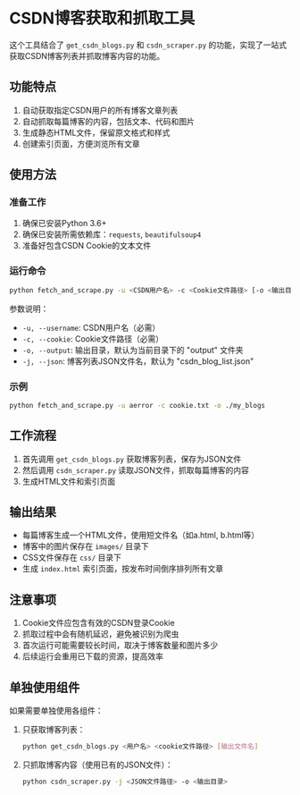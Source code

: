 # CSDN博客获取和抓取工具

这个工具结合了 `get_csdn_blogs.py` 和 `csdn_scraper.py` 的功能，实现了一站式获取CSDN博客列表并抓取博客内容的功能。

## 功能特点

1. 自动获取指定CSDN用户的所有博客文章列表
2. 自动抓取每篇博客的内容，包括文本、代码和图片
3. 生成静态HTML文件，保留原文格式和样式
4. 创建索引页面，方便浏览所有文章

## 使用方法

### 准备工作

1. 确保已安装Python 3.6+
2. 确保已安装所需依赖库：`requests`, `beautifulsoup4`
3. 准备好包含CSDN Cookie的文本文件

### 运行命令

```bash
python fetch_and_scrape.py -u <CSDN用户名> -c <Cookie文件路径> [-o <输出目录>] [-j <JSON文件名>]
```

参数说明：
- `-u, --username`: CSDN用户名（必需）
- `-c, --cookie`: Cookie文件路径（必需）
- `-o, --output`: 输出目录，默认为当前目录下的 "output" 文件夹
- `-j, --json`: 博客列表JSON文件名，默认为 "csdn_blog_list.json"

### 示例

```bash
python fetch_and_scrape.py -u aerror -c cookie.txt -o ./my_blogs
```

## 工作流程

1. 首先调用 `get_csdn_blogs.py` 获取博客列表，保存为JSON文件
2. 然后调用 `csdn_scraper.py` 读取JSON文件，抓取每篇博客的内容
3. 生成HTML文件和索引页面

## 输出结果

- 每篇博客生成一个HTML文件，使用短文件名（如a.html, b.html等）
- 博客中的图片保存在 `images/` 目录下
- CSS文件保存在 `css/` 目录下
- 生成 `index.html` 索引页面，按发布时间倒序排列所有文章

## 注意事项

1. Cookie文件应包含有效的CSDN登录Cookie
2. 抓取过程中会有随机延迟，避免被识别为爬虫
3. 首次运行可能需要较长时间，取决于博客数量和图片多少
4. 后续运行会重用已下载的资源，提高效率

## 单独使用组件

如果需要单独使用各组件：

1. 只获取博客列表：
   ```bash
   python get_csdn_blogs.py <用户名> <cookie文件路径> [输出文件名]
   ```

2. 只抓取博客内容（使用已有的JSON文件）：
   ```bash
   python csdn_scraper.py -j <JSON文件路径> -o <输出目录>
   ```
